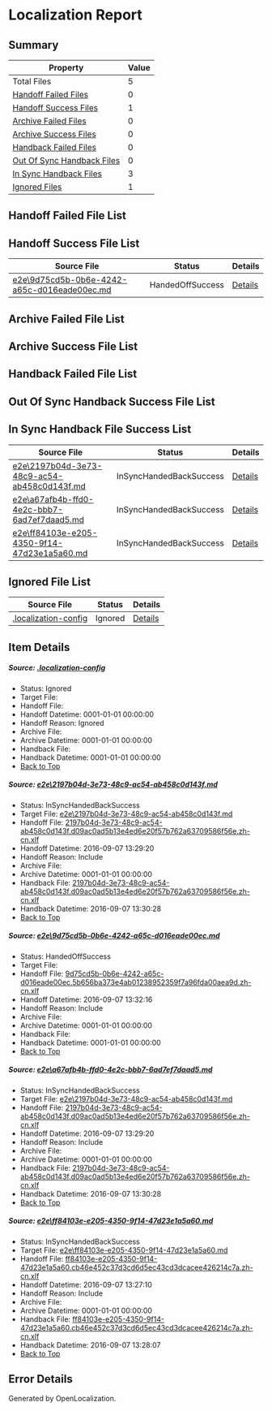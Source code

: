 # <a name='report-top'></a> Localization Report

## Summary
 Property | Value 
 -------- | ----- 
 Total Files | 5
[ Handoff Failed Files ](#handoff-failed-list)| 0
[ Handoff Success Files ](#handoff-success-list)| 1
[ Archive Failed Files ](#archive-failed-list)| 0
[ Archive Success Files ](#archive-success-list)| 0
[ Handback Failed Files ](#handback-failed-list)| 0
[ Out Of Sync Handback Files ](#outofsync-handback-success-list)| 0
[ In Sync Handback Files ](#insync-handback-success-list)| 3
[ Ignored Files ](#ignored-list)| 1

## <a name='handoff-failed-list'></a> Handoff Failed File List

## <a name='handoff-success-list'></a> Handoff Success File List
 Source File | Status | Details 
 ----------- | ------ | ------- 
 [e2e\9d75cd5b-0b6e-4242-a65c-d016eade00ec.md](https://github.com/OpenLocalizationTestOrg/ol-test0/blob/0e69e77052f5ab741c14723e2362dc1ff28d4bb6/e2e/9d75cd5b-0b6e-4242-a65c-d016eade00ec.md) | HandedOffSuccess | [Details](#d1c9e76b57a6d0636dab61bd7f4490aed2a4519f2)

## <a name='archive-failed-list'></a> Archive Failed File List

## <a name='archive-success-list'></a> Archive Success File List

## <a name='handback-failed-list'></a> Handback Failed File List

## <a name='outofsync-handback-success-list'></a> Out Of Sync Handback Success File List

## <a name='insync-handback-success-list'></a> In Sync Handback File Success List
 Source File | Status | Details 
 ----------- | ------ | ------- 
 [e2e\2197b04d-3e73-48c9-ac54-ab458c0d143f.md](https://github.com/OpenLocalizationTestOrg/ol-test0/blob/6f122e4c464829e2bebc5e833f8406d9ffbdab08/e2e/2197b04d-3e73-48c9-ac54-ab458c0d143f.md) | InSyncHandedBackSuccess | [Details](#e660a52b4f202853d8f25ee13daf96ebc3b3afb11)
 [e2e\a67afb4b-ffd0-4e2c-bbb7-6ad7ef7daad5.md](https://github.com/OpenLocalizationTestOrg/ol-test0/blob/0e69e77052f5ab741c14723e2362dc1ff28d4bb6/e2e/a67afb4b-ffd0-4e2c-bbb7-6ad7ef7daad5.md) | InSyncHandedBackSuccess | [Details](#e660a52b4f202853d8f25ee13daf96ebc3b3afb13)
 [e2e\ff84103e-e205-4350-9f14-47d23e1a5a60.md](https://github.com/OpenLocalizationTestOrg/ol-test0/blob/b5d6b32c9605e21c78bfb92ce56dfffbba5c0263/e2e/ff84103e-e205-4350-9f14-47d23e1a5a60.md) | InSyncHandedBackSuccess | [Details](#49d5e41fd904252170978c5e2fd6169e3250b44b4)

## <a name='ignored-list'></a> Ignored File List
 Source File | Status | Details 
 ----------- | ------ | ------- 
 [.localization-config](https://github.com/OpenLocalizationTestOrg/ol-test0/blob/0e69e77052f5ab741c14723e2362dc1ff28d4bb6/.localization-config) | Ignored | [Details](#c268a05ecaa7ec85942ed632c29928ee5bd6da8d0)

## Item Details
##### <a name='c268a05ecaa7ec85942ed632c29928ee5bd6da8d0'></a> Source: [.localization-config](https://github.com/OpenLocalizationTestOrg/ol-test0/blob/0e69e77052f5ab741c14723e2362dc1ff28d4bb6/.localization-config)
* Status: Ignored
* Target File: 
* Handoff File: 
* Handoff Datetime: 0001-01-01 00:00:00
* Handoff Reason: Ignored
* Archive File: 
* Archive Datetime: 0001-01-01 00:00:00
* Handback File: 
* Handback Datetime: 0001-01-01 00:00:00
* [Back to Top](#report-top)

##### <a name='e660a52b4f202853d8f25ee13daf96ebc3b3afb11'></a> Source: [e2e\2197b04d-3e73-48c9-ac54-ab458c0d143f.md](https://github.com/OpenLocalizationTestOrg/ol-test0/blob/6f122e4c464829e2bebc5e833f8406d9ffbdab08/e2e/2197b04d-3e73-48c9-ac54-ab458c0d143f.md)
* Status: InSyncHandedBackSuccess
* Target File: [e2e\2197b04d-3e73-48c9-ac54-ab458c0d143f.md](https://github.com/OpenLocalizationTestOrg/ol-test0-zhcn/blob/3ddac485df34ac1fda8b1d383e467960e577e3de/e2e/2197b04d-3e73-48c9-ac54-ab458c0d143f.md)
* Handoff File: [2197b04d-3e73-48c9-ac54-ab458c0d143f.d09ac0ad5b13e4ed6e20f57b762a63709586f56e.zh-cn.xlf](https://github.com/OpenLocalizationTestOrg/ol-test0-handoff/blob/3135d0a9c64984da8305ae3c0f0f39720736ebc9/ol-handoff/OpenLocalizationTestOrg/ol-test0-zhcn/yuwzho/ht/2197b04d-3e73-48c9-ac54-ab458c0d143f.d09ac0ad5b13e4ed6e20f57b762a63709586f56e.zh-cn.xlf)
* Handoff Datetime: 2016-09-07 13:29:20
* Handoff Reason: Include
* Archive File: 
* Archive Datetime: 0001-01-01 00:00:00
* Handback File: [2197b04d-3e73-48c9-ac54-ab458c0d143f.d09ac0ad5b13e4ed6e20f57b762a63709586f56e.zh-cn.xlf](https://github.com/OpenLocalizationTestOrg/ol-test0-handback/blob/f2d2018e2a1cbe784a912297a9d7dd46b755f6fa/ol-handback/OpenLocalizationTestOrg/ol-test0-zhcn/yuwzho/ht/2197b04d-3e73-48c9-ac54-ab458c0d143f.d09ac0ad5b13e4ed6e20f57b762a63709586f56e.zh-cn.xlf)
* Handback Datetime: 2016-09-07 13:30:28
* [Back to Top](#report-top)

##### <a name='d1c9e76b57a6d0636dab61bd7f4490aed2a4519f2'></a> Source: [e2e\9d75cd5b-0b6e-4242-a65c-d016eade00ec.md](https://github.com/OpenLocalizationTestOrg/ol-test0/blob/0e69e77052f5ab741c14723e2362dc1ff28d4bb6/e2e/9d75cd5b-0b6e-4242-a65c-d016eade00ec.md)
* Status: HandedOffSuccess
* Target File: 
* Handoff File: [9d75cd5b-0b6e-4242-a65c-d016eade00ec.5b656ba373e4ab01238952359f7a96fda00aea9d.zh-cn.xlf](https://github.com/OpenLocalizationTestOrg/ol-test0-handoff/blob/0f4c35c2d1b5661cfab095a543fef517faf79370/ol-handoff/OpenLocalizationTestOrg/ol-test0-zhcn/yuwzho/ht/9d75cd5b-0b6e-4242-a65c-d016eade00ec.5b656ba373e4ab01238952359f7a96fda00aea9d.zh-cn.xlf)
* Handoff Datetime: 2016-09-07 13:32:16
* Handoff Reason: Include
* Archive File: 
* Archive Datetime: 0001-01-01 00:00:00
* Handback File: 
* Handback Datetime: 0001-01-01 00:00:00
* [Back to Top](#report-top)

##### <a name='e660a52b4f202853d8f25ee13daf96ebc3b3afb13'></a> Source: [e2e\a67afb4b-ffd0-4e2c-bbb7-6ad7ef7daad5.md](https://github.com/OpenLocalizationTestOrg/ol-test0/blob/0e69e77052f5ab741c14723e2362dc1ff28d4bb6/e2e/a67afb4b-ffd0-4e2c-bbb7-6ad7ef7daad5.md)
* Status: InSyncHandedBackSuccess
* Target File: [e2e\2197b04d-3e73-48c9-ac54-ab458c0d143f.md](https://github.com/OpenLocalizationTestOrg/ol-test0-zhcn/blob/3ddac485df34ac1fda8b1d383e467960e577e3de/e2e/2197b04d-3e73-48c9-ac54-ab458c0d143f.md)
* Handoff File: [2197b04d-3e73-48c9-ac54-ab458c0d143f.d09ac0ad5b13e4ed6e20f57b762a63709586f56e.zh-cn.xlf](https://github.com/OpenLocalizationTestOrg/ol-test0-handoff/blob/3135d0a9c64984da8305ae3c0f0f39720736ebc9/ol-handoff/OpenLocalizationTestOrg/ol-test0-zhcn/yuwzho/ht/2197b04d-3e73-48c9-ac54-ab458c0d143f.d09ac0ad5b13e4ed6e20f57b762a63709586f56e.zh-cn.xlf)
* Handoff Datetime: 2016-09-07 13:29:20
* Handoff Reason: Include
* Archive File: 
* Archive Datetime: 0001-01-01 00:00:00
* Handback File: [2197b04d-3e73-48c9-ac54-ab458c0d143f.d09ac0ad5b13e4ed6e20f57b762a63709586f56e.zh-cn.xlf](https://github.com/OpenLocalizationTestOrg/ol-test0-handback/blob/f2d2018e2a1cbe784a912297a9d7dd46b755f6fa/ol-handback/OpenLocalizationTestOrg/ol-test0-zhcn/yuwzho/ht/2197b04d-3e73-48c9-ac54-ab458c0d143f.d09ac0ad5b13e4ed6e20f57b762a63709586f56e.zh-cn.xlf)
* Handback Datetime: 2016-09-07 13:30:28
* [Back to Top](#report-top)

##### <a name='49d5e41fd904252170978c5e2fd6169e3250b44b4'></a> Source: [e2e\ff84103e-e205-4350-9f14-47d23e1a5a60.md](https://github.com/OpenLocalizationTestOrg/ol-test0/blob/b5d6b32c9605e21c78bfb92ce56dfffbba5c0263/e2e/ff84103e-e205-4350-9f14-47d23e1a5a60.md)
* Status: InSyncHandedBackSuccess
* Target File: [e2e\ff84103e-e205-4350-9f14-47d23e1a5a60.md](https://github.com/OpenLocalizationTestOrg/ol-test0-zhcn/blob/cc8ff4895591262721c739dabb6d9a1e2d27e25f/e2e/ff84103e-e205-4350-9f14-47d23e1a5a60.md)
* Handoff File: [ff84103e-e205-4350-9f14-47d23e1a5a60.cb46e452c37d3cd6d5ec43cd3dcacee426214c7a.zh-cn.xlf](https://github.com/OpenLocalizationTestOrg/ol-test0-handoff/blob/b53b54f2dea0d12ec76d17c389b182f20bd99d4b/ol-handoff/OpenLocalizationTestOrg/ol-test0-zhcn/yuwzho/ht/ff84103e-e205-4350-9f14-47d23e1a5a60.cb46e452c37d3cd6d5ec43cd3dcacee426214c7a.zh-cn.xlf)
* Handoff Datetime: 2016-09-07 13:27:10
* Handoff Reason: Include
* Archive File: 
* Archive Datetime: 0001-01-01 00:00:00
* Handback File: [ff84103e-e205-4350-9f14-47d23e1a5a60.cb46e452c37d3cd6d5ec43cd3dcacee426214c7a.zh-cn.xlf](https://github.com/OpenLocalizationTestOrg/ol-test0-handback/blob/37fef6d720c1f8b0f8a31738ef840cbed5b6c3e5/ol-handback/OpenLocalizationTestOrg/ol-test0-zhcn/yuwzho/ht/ff84103e-e205-4350-9f14-47d23e1a5a60.cb46e452c37d3cd6d5ec43cd3dcacee426214c7a.zh-cn.xlf)
* Handback Datetime: 2016-09-07 13:28:07
* [Back to Top](#report-top)


## Error Details

Generated by OpenLocalization.
